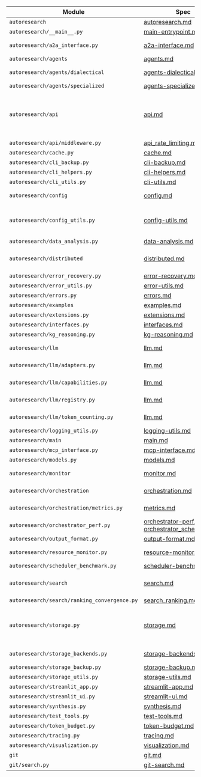 | Module | Spec | Proof/Simulation | Status |
| --- | --- | --- | --- |
| `autoresearch` | [autoresearch.md](docs/specs/autoresearch.md) | [t1], [t2] | OK |
| `autoresearch/__main__.py` | [main-entrypoint.md](docs/specs/main-entrypoint.md) | [t3] | OK |
| `autoresearch/a2a_interface.py` | [a2a-interface.md](docs/specs/a2a-interface.md) | [p1], [s1], [t4], [t1], [t5], [t6] | OK |
| `autoresearch/agents` | [agents.md](docs/specs/agents.md) | [s2], [t7], [t8], [t9], [t10] | OK |
| `autoresearch/agents/dialectical` | [agents-dialectical.md](docs/specs/agents-dialectical.md) | [p20], [s19], [t9], [t113], [t114], [t115] | OK |
| `autoresearch/agents/specialized` | [agents-specialized.md](docs/specs/agents-specialized.md) | [t8], [t10] | OK |
| `autoresearch/api` | [api.md](docs/specs/api.md) | [p2], [p3], [p4], [p5], [p6], [p21], [s3], [s4], [t11], [t12], [t13], [t14], [t15], [t16], [t17], [t18], [t19], [t20], [t21], [t22], [t23] | OK |
| `autoresearch/api/middleware.py` | [api_rate_limiting.md](docs/specs/api_rate_limiting.md) | [p5], [t24] | OK |
| `autoresearch/cache.py` | [cache.md](docs/specs/cache.md) | [t25] | OK |
| `autoresearch/cli_backup.py` | [cli-backup.md](docs/specs/cli-backup.md) | [t26] | OK |
| `autoresearch/cli_helpers.py` | [cli-helpers.md](docs/specs/cli-helpers.md) | [t27] | OK |
| `autoresearch/cli_utils.py` | [cli-utils.md](docs/specs/cli-utils.md) | [t28] | OK |
| `autoresearch/config` | [config.md](docs/specs/config.md) | [p7], [t29], [t30], [t31], [t32], [t33], [t34], [t35] | OK |
| `autoresearch/config_utils.py` | [config-utils.md](docs/specs/config-utils.md) | [p8], [t33], [t34], [t35], [t36], [t37], [t38], [t39], [t40], [t41], [t42], [t43] | OK |
| `autoresearch/data_analysis.py` | [data-analysis.md](docs/specs/data-analysis.md) | [t44], [t45], [t46] | OK |
| `autoresearch/distributed` | [distributed.md](docs/specs/distributed.md) | [p9], [p10], [s5], [s6], [s7], [s8], [t47], [t48], [t49], [t50], [t2], [t51] | OK |
| `autoresearch/error_recovery.py` | [error-recovery.md](docs/specs/error-recovery.md) | [p11], [t52] | OK |
| `autoresearch/error_utils.py` | [error-utils.md](docs/specs/error-utils.md) | [t53] | OK |
| `autoresearch/errors.py` | [errors.md](docs/specs/errors.md) | [t34], [t39], [t54] | OK |
| `autoresearch/examples` | [examples.md](docs/specs/examples.md) | [t55] | OK |
| `autoresearch/extensions.py` | [extensions.md](docs/specs/extensions.md) | [t56], [t57] | OK |
| `autoresearch/interfaces.py` | [interfaces.md](docs/specs/interfaces.md) | [t58] | OK |
| `autoresearch/kg_reasoning.py` | [kg-reasoning.md](docs/specs/kg-reasoning.md) | [t59] | OK |
| `autoresearch/llm` | [llm.md](docs/specs/llm.md) | [p12], [p13], [t9], [t60], [t61], [t62] | OK |
| `autoresearch/llm/adapters.py` | [llm.md](docs/specs/llm.md) | [p12], [p13], [t9], [t60], [t61], [t62] | OK |
| `autoresearch/llm/capabilities.py` | [llm.md](docs/specs/llm.md) | [p12], [p13], [t9], [t60], [t61], [t62] | OK |
| `autoresearch/llm/registry.py` | [llm.md](docs/specs/llm.md) | [p12], [p13], [t9], [t60], [t61], [t62] | OK |
| `autoresearch/llm/token_counting.py` | [llm.md](docs/specs/llm.md) | [p12], [p13], [t9], [t60], [t61], [t62] | OK |
| `autoresearch/logging_utils.py` | [logging-utils.md](docs/specs/logging-utils.md) | [t63], [t64] | OK |
| `autoresearch/main` | [main.md](docs/specs/main.md) | [t65], [t66], [t67] | OK |
| `autoresearch/mcp_interface.py` | [mcp-interface.md](docs/specs/mcp-interface.md) | [t68], [t69] | OK |
| `autoresearch/models.py` | [models.md](docs/specs/models.md) | [p14], [t70] | OK |
| `autoresearch/monitor` | [monitor.md](docs/specs/monitor.md) | [p15], [s9], [t71], [t72], [t73] | OK |
| `autoresearch/orchestration` | [orchestration.md](docs/specs/orchestration.md) | [p16], [s10], [t74], [t75], [t76], [t77], [t78] | OK |
| `autoresearch/orchestration/metrics.py` | [metrics.md](docs/specs/metrics.md) | [p13], [s11], [t79], [t80] | OK |
| `autoresearch/orchestrator_perf.py` | [orchestrator-perf.md](docs/specs/orchestrator-perf.md)<br>[orchestrator_scheduling.md](docs/specs/orchestrator_scheduling.md) | [s12], [t81], [t82], [t83] | OK |
| `autoresearch/output_format.py` | [output-format.md](docs/specs/output-format.md) | [t84], [t85] | OK |
| `autoresearch/resource_monitor.py` | [resource-monitor.md](docs/specs/resource-monitor.md) | [p17], [s13], [t86], [t73] | OK |
| `autoresearch/scheduler_benchmark.py` | [scheduler-benchmark.md](docs/specs/scheduler-benchmark.md) | [t83] | OK |
| `autoresearch/search` | [search.md](docs/specs/search.md) | [t87], [t88], [t89], [t90], [t91], [t32], [t92], [t93] | OK |
| `autoresearch/search/ranking_convergence.py` | [search_ranking.md](docs/specs/search_ranking.md) | [t87], [t89], [t94] | OK |
| `autoresearch/storage.py` | [storage.md](docs/specs/storage.md) | [p18], [s14], [s15], [s16], [s17], [t90], [t95], [t96], [t93], [t97], [t98], [t99], [t100], [t101] | OK |
| `autoresearch/storage_backends.py` | [storage-backends.md](docs/specs/storage-backends.md) | [s18], [t96], [t56], [t102] | OK |
| `autoresearch/storage_backup.py` | [storage-backup.md](docs/specs/storage-backup.md) | [t103] | OK |
| `autoresearch/storage_utils.py` | [storage-utils.md](docs/specs/storage-utils.md) | [t104] | OK |
| `autoresearch/streamlit_app.py` | [streamlit-app.md](docs/specs/streamlit-app.md) | [t42] | OK |
| `autoresearch/streamlit_ui.py` | [streamlit-ui.md](docs/specs/streamlit-ui.md) | [t105] | OK |
| `autoresearch/synthesis.py` | [synthesis.md](docs/specs/synthesis.md) | [t106] | OK |
| `autoresearch/test_tools.py` | [test-tools.md](docs/specs/test-tools.md) | [t107] | OK |
| `autoresearch/token_budget.py` | [token-budget.md](docs/specs/token-budget.md) | [s11], [t79] | OK |
| `autoresearch/tracing.py` | [tracing.md](docs/specs/tracing.md) | [t108] | OK |
| `autoresearch/visualization.py` | [visualization.md](docs/specs/visualization.md) | [p19], [t109], [t110] | OK |
| `git` | [git.md](docs/specs/git.md) | [t111], [t112] | OK |
| `git/search.py` | [git-search.md](docs/specs/git-search.md) | [t112] | OK |

[t1]: tests/integration/test_a2a_interface.py
[t2]: tests/unit/test_distributed.py
[t3]: tests/unit/test_main_module.py
[p1]: docs/algorithms/a2a_interface.md
[s1]: scripts/a2a_concurrency_sim.py
[t4]: tests/behavior/features/a2a_interface.feature
[t5]: tests/unit/test_a2a_concurrency_sim.py
[t6]: tests/unit/test_a2a_interface.py
[s2]: scripts/agents_sim.py
[t7]: tests/analysis/test_agents_sim.py
[t8]: tests/unit/test_advanced_agents.py
[t9]: tests/unit/test_agents_llm.py
[t10]: tests/unit/test_specialized_agents.py
[p2]: docs/algorithms/api-authentication.md
[p3]: docs/algorithms/api_auth_error_paths.md
[p4]: docs/algorithms/api_authentication.md
[p5]: docs/algorithms/api_rate_limiting.md
[p6]: docs/algorithms/api_streaming.md
[p21]: docs/algorithms/api.md
[s3]: scripts/api_auth_credentials_sim.py
[s4]: scripts/api_stream_order_sim.py
[t11]: tests/analysis/test_api_stream_order_sim.py
[t12]: tests/analysis/test_api_streaming_sim.py
[t13]: tests/integration/test_api_auth.py
[t14]: tests/integration/test_api_auth_middleware.py
[t15]: tests/integration/test_api_docs.py
[t16]: tests/integration/test_api_streaming.py
[t17]: tests/integration/test_api_streaming_webhook.py
[t18]: tests/unit/test_api.py
[t19]: tests/unit/test_api_auth_deps.py
[t20]: tests/unit/test_api_auth_middleware.py
[t21]: tests/unit/test_api_error_handling.py
[t22]: tests/unit/test_api_imports.py
[t23]: tests/unit/test_webhooks_logging.py
[t24]: tests/unit/test_property_api_rate_limit_bounds.py
[t25]: tests/unit/test_cache.py
[t26]: tests/unit/test_cli_backup_extra.py
[t27]: tests/unit/test_cli_helpers.py
[t28]: tests/unit/test_cli_utils_extra.py
[p7]: docs/algorithms/config_hot_reload.md
[t29]: tests/analysis/config_hot_reload_metrics.json
[t30]: tests/analysis/test_config_hot_reload_sim.py
[t31]: tests/behavior/features/configuration_hot_reload.feature
[t32]: tests/integration/test_config_hot_reload_components.py
[t33]: tests/unit/test_config_env_file.py
[t34]: tests/unit/test_config_errors.py
[t35]: tests/unit/test_config_loader_defaults.py
[p8]: docs/algorithms/config_utils.md
[t36]: tests/unit/test_config_profiles.py
[t37]: tests/unit/test_config_reload.py
[t38]: tests/unit/test_config_utils.py
[t39]: tests/unit/test_config_validation_errors.py
[t40]: tests/unit/test_config_validators_additional.py
[t41]: tests/unit/test_config_watcher_cleanup.py
[t42]: tests/unit/test_streamlit_app_edgecases.py
[t43]: tests/unit/test_streamlit_utils.py
[t44]: tests/behavior/features/data_analysis.feature
[t45]: tests/unit/test_data_analysis.py
[t46]: tests/unit/test_kuzu_polars.py
[p9]: docs/algorithms/distributed_coordination.md
[p10]: docs/algorithms/distributed_overhead.md
[s5]: scripts/distributed_coordination_formulas.py
[s6]: scripts/distributed_coordination_sim.py
[s7]: scripts/distributed_recovery_benchmark.py
[s8]: scripts/orchestrator_distributed_sim.py
[t47]: tests/analysis/test_distributed_coordination.py
[t48]: tests/benchmark/test_orchestrator_distributed_sim.py
[t49]: tests/integration/test_distributed_agent_storage.py
[t50]: tests/unit/distributed/test_coordination_properties.py
[t51]: tests/unit/test_distributed_extra.py
[p11]: docs/algorithms/error_recovery.md
[t52]: tests/unit/test_error_recovery.py
[t53]: tests/unit/test_error_utils_additional.py
[t54]: tests/unit/test_errors.py
[t55]: tests/unit/test_examples_package.py
[t56]: tests/unit/test_duckdb_storage_backend.py
[t57]: tests/unit/test_vss_extension_loader.py
[t58]: tests/unit/test_interfaces.py
[t59]: tests/unit/test_kg_reasoning.py
[p12]: docs/algorithms/llm_adapter.md
[p13]: docs/algorithms/token_budgeting.md
[t60]: tests/unit/test_llm_adapter.py
[t61]: tests/unit/test_llm_capabilities.py
[t62]: tests/unit/test_token_usage.py
[t63]: tests/unit/test_logging_utils.py
[t64]: tests/unit/test_logging_utils_env.py
[t65]: tests/unit/test_main_backup_commands.py
[t66]: tests/unit/test_main_cli.py
[t67]: tests/unit/test_main_config_commands.py
[t68]: tests/behavior/features/mcp_interface.feature
[t69]: tests/unit/test_mcp_interface.py
[p14]: docs/algorithms/models.md
[t70]: tests/unit/test_models_docstrings.py
[p15]: docs/algorithms/monitor_cli.md
[s9]: scripts/monitor_cli_reliability.py
[t71]: tests/unit/test_main_monitor_commands.py
[t72]: tests/unit/test_monitor_cli.py
[t73]: tests/unit/test_resource_monitor_gpu.py
[p16]: docs/algorithms/orchestration.md
[s10]: scripts/orchestration_sim.py
[t74]: tests/unit/orchestration/test_budgeting_algorithm.py
[t75]: tests/unit/orchestration/test_circuit_breaker_determinism.py
[t76]: tests/unit/orchestration/test_circuit_breaker_thresholds.py
[t77]: tests/unit/orchestration/test_parallel_execute.py
[t78]: tests/unit/orchestration/test_parallel_merge_invariant.py
[s11]: scripts/token_budget_convergence.py
[t79]: tests/unit/test_metrics_token_budget_spec.py
[t80]: tests/unit/test_token_budget_convergence.py
[s12]: scripts/orchestrator_perf_sim.py
[t81]: tests/integration/test_orchestrator_performance.py
[t82]: tests/unit/test_orchestrator_perf_sim.py
[t83]: tests/unit/test_scheduler_benchmark.py
[t84]: tests/behavior/features/output_formatting.feature
[t85]: tests/unit/test_output_format.py
[p17]: docs/algorithms/resource_monitor.md
[s13]: scripts/resource_monitor_bounds.py
[t86]: tests/integration/test_monitor_metrics.py
[t87]: tests/behavior/features/hybrid_search.feature
[t88]: tests/behavior/features/local_sources.feature
[t89]: tests/behavior/features/search_cli.feature
[t90]: tests/behavior/features/storage_search_integration.feature
[t91]: tests/behavior/features/vector_search_performance.feature
[t92]: tests/integration/test_search_regression.py
[t93]: tests/integration/test_search_storage.py
[t94]: tests/benchmark/test_hybrid_ranking.py
[p18]: docs/algorithms/storage.md
[s14]: scripts/ram_budget_enforcement_sim.py
[s15]: scripts/schema_idempotency_sim.py
[s16]: scripts/storage_concurrency_sim.py
[s17]: scripts/storage_eviction_sim.py
[t95]: tests/integration/storage/test_simulation_benchmarks.py
[t96]: tests/integration/test_rdf_persistence.py
[t97]: tests/integration/test_storage_duckdb_fallback.py
[t98]: tests/integration/test_storage_eviction.py
[t99]: tests/targeted/test_storage_eviction.py
[t100]: tests/unit/test_storage_eviction.py
[t101]: tests/unit/test_storage_eviction_sim.py
[s18]: scripts/oxigraph_backend_sim.py
[t102]: tests/unit/test_duckdb_storage_backend_extended.py
[t103]: tests/unit/test_storage_backup.py
[t104]: tests/integration/test_storage_schema.py
[t105]: tests/unit/test_streamlit_ui_helpers.py
[t106]: tests/behavior/features/synthesis.feature
[t107]: tests/unit/test_test_tools.py
[t108]: tests/behavior/features/tracing.feature
[p19]: docs/algorithms/visualization.md
[t109]: tests/behavior/features/visualization_cli.feature
[t110]: tests/unit/test_visualization.py
[t111]: tests/integration/test_local_git_backend.py
[t112]: tests/targeted/test_git_search.py
[p20]: docs/algorithms/dialectical_coordination.md
[s19]: scripts/dialectical_coordination_demo.py
[t113]: tests/unit/test_synthesizer_agent_modes.py
[t114]: tests/unit/test_property_dialectical_coordination.py
[t115]: tests/analysis/test_dialectical_cycle_property.py
